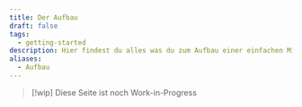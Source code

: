 ```yaml
---
title: Der Aufbau
draft: false
tags:
  - getting-started
description: Hier findest du alles was du zum Aufbau einer einfachen Mission brauchst!
aliases:
  - Aufbau
---
```


 > [!wip]
 > Diese Seite ist noch Work-in-Progress
